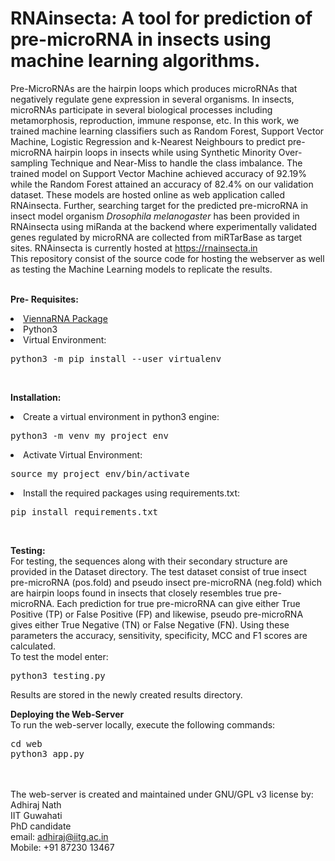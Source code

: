 # RNAinsecta: A tool for prediction of pre-microRNA in insects using machine learning algorithms.

Pre-MicroRNAs are the hairpin loops which produces microRNAs that negatively regulate gene expression in several organisms. In insects, microRNAs participate in several biological processes including metamorphosis, reproduction, immune response, etc. 
In this work, we trained machine learning classifiers such as Random Forest, Support Vector Machine, Logistic Regression and k-Nearest Neighbours to predict pre-microRNA hairpin loops in insects while using Synthetic Minority Over-sampling Technique and Near-Miss to handle the class imbalance. The trained model on Support Vector Machine achieved accuracy of 92.19% while the Random Forest attained an accuracy of 82.4% on our validation dataset. These models are hosted online as web application called RNAinsecta. Further, searching target for the predicted pre-microRNA in insect model organism <i>Drosophila melanogaster</i> has been provided in RNAinsecta using miRanda at the backend where experimentally validated genes regulated by microRNA are collected from miRTarBase as target sites. 
RNAinsecta is currently hosted at https://rnainsecta.in
<br>
This repository consist of the source code for hosting the webserver as well as testing the Machine Learning models to replicate the results.
<br><br>

<b>Pre- Requisites:</b>
<li><a href="https://www.tbi.univie.ac.at/RNA/">ViennaRNA Package</a></li>
<li>Python3</li>
<li>Virtual Environment:</li>
<pre>python3 -m pip install --user virtualenv</pre>
<br>

<b>Installation:</b>
<li>Create a virtual environment in python3 engine:</li>
<pre>python3 -m venv my_project_env</pre>
<li>Activate Virtual Environment:</li>
<pre>source my_project_env/bin/activate</pre>
<li>Install the required packages using requirements.txt:</li>
<pre>pip install requirements.txt</pre>
<br>

<b>Testing:</b><br>
For testing, the sequences along with their secondary structure are provided in the Dataset directory. The test dataset consist of true insect pre-microRNA (pos.fold) and pseudo insect pre-microRNA (neg.fold) which are hairpin loops found in insects that closely resembles true pre-microRNA.
Each prediction for true pre-microRNA can give either True Positive (TP) or False Positive (FP) and likewise, pseudo pre-microRNA gives either True Negative (TN) or False Negative (FN). Using these parameters the accuracy, sensitivity, specificity, MCC and F1 scores are calculated. 
<br>
To test the model enter:
<pre>python3 testing.py</pre>

Results are stored in the newly created results directory.

<b>Deploying the Web-Server</b><br>
To run the web-server locally, execute the following commands:
<pre>cd web
python3 app.py</pre>

<br><br>
The web-server is created and maintained under GNU/GPL v3 license by:<br>
Adhiraj Nath<br>
IIT Guwahati<br>
PhD candidate<br>
email: adhiraj@iitg.ac.in<br>
Mobile: +91 87230 13467<br>
